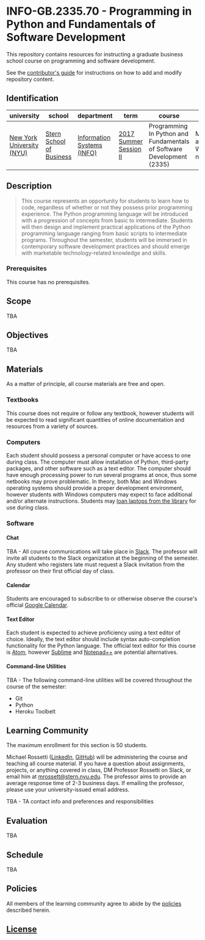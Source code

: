 # INFO-GB.2335.70 - Programming in Python and Fundamentals of Software Development

This repository contains resources for instructing a graduate business school course on programming and software development.

See the [contributor's guide](/CONTRIBUTING.md) for instructions on how to add and modify repository content.

## Identification

university | school | department | term | course | section | credits
--- | --- | --- | --- | --- | --- | ---
[New York University (NYU)](http://www.nyu.edu/) | [Stern School of Business](http://www.stern.nyu.edu/) | [Information Systems (INFO)](http://www.stern.nyu.edu/experience-stern/about/departments-centers-initiatives/academic-departments/ioms-dept) | [2017 Summer Session II](http://www.stern.nyu.edu/portal-partners/registrar/academic-calendars/summer-2017-calendar) | Programming In Python and Fundamentals of Software Development (2335) | Monday and Wednesday nights (70) | 3

## Description

> This course represents an opportunity for students to learn how to code, regardless of whether or not they possess prior programming experience. The Python programming language will be introduced with a progression of concepts from basic to intermediate. Students will then design and implement practical applications of the Python programming language ranging from basic scripts to intermediate programs. Throughout the semester, students will be immersed in contemporary software development practices and should emerge with marketable technology-related knowledge and skills.

### Prerequisites

This course has no prerequisites.

## Scope

TBA

## Objectives

TBA

## Materials

As a matter of principle, all course materials are free and open.

### Textbooks

This course does not require or follow any textbook,
 however students will be expected to read significant quantities of online documentation
 and resources from a variety of sources.

### Computers

Each student should possess a personal computer or have access to one during class.
The computer must allow installation of Python, third-party packages, and other software such as a text editor.
The computer should have enough processing power to run several programs at once, thus some netbooks may prove problematic.
In theory, both Mac and Windows operating systems should provide a proper development environment,
 however students with Windows computers may expect to face additional and/or alternate instructions.
Students may [loan laptops from the library](https://library.nyu.edu/services/computing/on-campus/laptop-loans/) for use during class.

### Software

#### Chat

TBA - All course communications will take place in [Slack](#). The professor will invite all students to the Slack organization at the beginning of the semester. Any student who registers late must request a Slack invitation from the professor on their first official day of class.

#### Calendar

Students are encouraged to subscribe to or otherwise observe the course's official [Google Calendar](https://calendar.google.com/calendar/embed?src=prof.mj.rossetti%40gmail.com&ctz=America/New_York).

#### Text Editor

Each student is expected to achieve proficiency using a text editor of choice.
Ideally, the text editor should include syntax auto-completion functionality for the Python language.
The official text editor for this course is [Atom](https://atom.io/),
 however [Sublime](https://www.sublimetext.com/)
 and [Notepad++](https://notepad-plus-plus.org/) are potential alternatives.

#### Command-line Utilities

TBA - The following command-line utilities will be covered throughout the course of the semester:

  + Git
  + Python
  + Heroku Toolbelt

## Learning Community

The maximum enrollment for this section is 50 students.

Michael Rossetti ([LinkedIn](https://www.linkedin.com/in/mikerossetti), [GitHub](https://github.com/s2t2))
 will be administering the course and teaching all course material.
 If you have a question about assignments, projects, or anything covered in class,
 DM Professor Rossetti on Slack,
 or email him at [mrossett@stern.nyu.edu](mailto:mrossett@stern.nyu.edu).
 The professor aims to provide an average response time of 2-3 business days.
 If emailing the professor, please use your university-issued email address.

TBA - TA contact info and preferences and responsibilities

## Evaluation

TBA

## Schedule

TBA

## Policies

All members of the learning community agree to abide by the [policies](/POLICIES.md) described herein.

## [License](/LICENSE.md)
